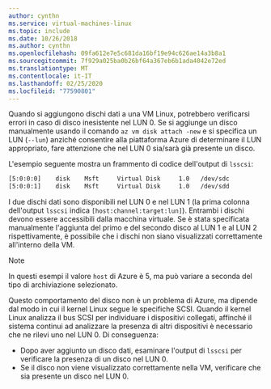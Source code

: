 ```yaml
---
author: cynthn
ms.service: virtual-machines-linux
ms.topic: include
ms.date: 10/26/2018
ms.author: cynthn
ms.openlocfilehash: 09fa612e7e5c681da16bf19e94c626ae14a3b8a1
ms.sourcegitcommit: 7f929a025ba0b26bf64a367eb6b1ada4042e72ed
ms.translationtype: MT
ms.contentlocale: it-IT
ms.lasthandoff: 02/25/2020
ms.locfileid: "77590801"
---
```

Quando si aggiungono dischi dati a una VM Linux, potrebbero verificarsi errori in caso di disco inesistente nel LUN 0. Se si aggiunge un disco manualmente usando il comando `az vm disk attach -new` e si specifica un LUN (`--lun`) anziché consentire alla piattaforma Azure di determinare il LUN appropriato, fare attenzione che nel LUN 0 sia/sarà già presente un disco. 

L'esempio seguente mostra un frammento di codice dell'output di `lsscsi`:

```bash
[5:0:0:0]    disk    Msft     Virtual Disk     1.0   /dev/sdc 
[5:0:0:1]    disk    Msft     Virtual Disk     1.0   /dev/sdd 
```

I due dischi dati sono disponibili nel LUN 0 e nel LUN 1 (la prima colonna dell'output `lsscsi` indica `[host:channel:target:lun]`). Entrambi i dischi devono essere accessibili dalla macchina virtuale. Se è stata specificata manualmente l'aggiunta del primo e del secondo disco al LUN 1 e al LUN 2 rispettivamente, è possibile che i dischi non siano visualizzati correttamente all'interno della VM.

> [!NOTE]
> In questi esempi il valore `host` di Azure è 5, ma può variare a seconda del tipo di archiviazione selezionato.
> 
> 

Questo comportamento del disco non è un problema di Azure, ma dipende dal modo in cui il kernel Linux segue le specifiche SCSI. Quando il kernel Linux analizza il bus SCSI per individuare i dispositivi collegati, affinché il sistema continui ad analizzare la presenza di altri dispositivi è necessario che ne rilevi uno nel LUN 0. Di conseguenza:

* Dopo aver aggiunto un disco dati, esaminare l'output di `lsscsi` per verificare la presenza di un disco nel LUN 0.
* Se il disco non viene visualizzato correttamente nella VM, verificare che sia presente un disco nel LUN 0.

